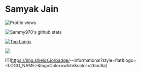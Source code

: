 # Samyak Jain

![Profile views](https://gpvc.arturio.dev/Sammy970)

![Sammy970's github stats](https://github-readme-stats.vercel.app/api?username=Sammy970&theme=tokyonight&show_icons=true&hide_border=true)

[![Top Langs](https://github-readme-stats.vercel.app/api/top-langs/?username=Sammy970&theme=tokyonight&hide_border=true&layout=compact)](https://github.com/anuraghazra/github-readme-stats)


![](https://img.shields.io/badge/<OS>-<Windows>-informational?style=flat&logo=<LOGO_NAME>&logoColor=white&color=2bbc8a)

![](https://img.shields.io/badge/<Favourite Coding Language>-<BASH>-informational?style=flat&logo=<LOGO_NAME>&logoColor=white&color=2bbc8a)
